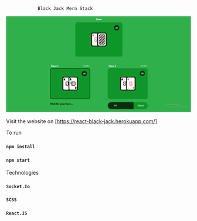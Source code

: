                 Black Jack Mern Stack

![](./cover.png)

Visit the website on [https://react-black-jack.herokuapp.com/]

To run

#### `npm install`

#### `npm start`

Technologies

#### `Socket.Io`

#### `SCSS`

#### `React.JS`
